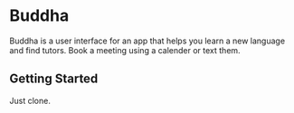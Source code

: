 # Buddha
Buddha is a user interface for an app that helps you learn a new language and find tutors. Book a meeting using a calender or text them. 

## Getting Started

Just clone.
